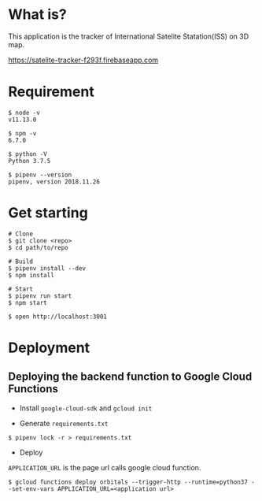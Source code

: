 # What is?
This application is the tracker of International Satelite Statation(ISS) on 3D map.

https://satelite-tracker-f293f.firebaseapp.com

# Requirement
```
$ node -v
v11.13.0

$ npm -v
6.7.0

$ python -V
Python 3.7.5

$ pipenv --version
pipenv, version 2018.11.26
```

# Get starting
```
# Clone
$ git clone <repo>
$ cd path/to/repo

# Build
$ pipenv install --dev
$ npm install 

# Start
$ pipenv run start
$ npm start

$ open http://localhost:3001
```

# Deployment

## Deploying the backend function to Google Cloud Functions

* Install `google-cloud-sdk` and `gcloud init`

* Generate `requirements.txt`
```
$ pipenv lock -r > requirements.txt
```

* Deploy

`APPLICATION_URL` is the page url calls google cloud function.

```
$ gcloud functions deploy orbitals --trigger-http --runtime=python37 --set-env-vars APPLICATION_URL=<application url>
```

